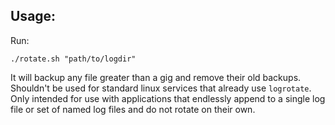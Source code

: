## Usage:

Run:

    ./rotate.sh "path/to/logdir"

It will backup any file greater than a gig and remove their old backups. Shouldn't be used for standard linux services that already use `logrotate`. Only intended for use with applications that endlessly append to a single log file or set of named log files and do not rotate on their own.
